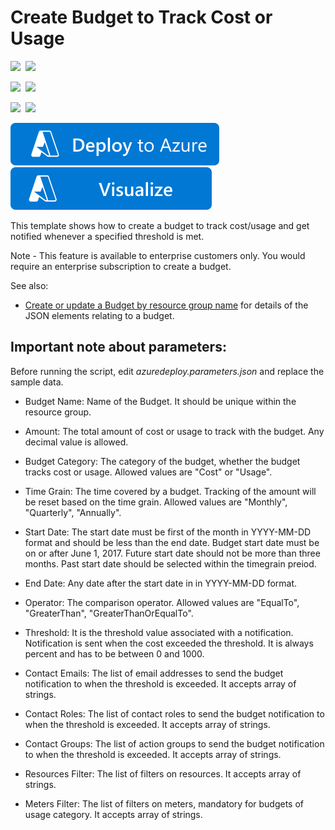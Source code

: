 # Create Budget to Track Cost or Usage

<IMG SRC="https://azurequickstartsservice.blob.core.windows.net/badges/create-budget/PublicLastTestDate.svg" />&nbsp;
<IMG SRC="https://azurequickstartsservice.blob.core.windows.net/badges/create-budget/PublicDeployment.svg" />&nbsp;

<IMG SRC="https://azurequickstartsservice.blob.core.windows.net/badges/create-budget/FairfaxLastTestDate.svg" />&nbsp;
<IMG SRC="https://azurequickstartsservice.blob.core.windows.net/badges/create-budget/FairfaxDeployment.svg" />&nbsp;

<IMG SRC="https://azurequickstartsservice.blob.core.windows.net/badges/create-budget/BestPracticeResult.svg" />&nbsp;
<IMG SRC="https://azurequickstartsservice.blob.core.windows.net/badges/create-budget/CredScanResult.svg" />&nbsp;

<a href="https://portal.azure.com/#create/Microsoft.Template/uri/https%3A%2F%2Fraw.githubusercontent.com%2FAzure%2Fazure-quickstart-templates%2Fmaster%2Fcreate-budget%2Fazuredeploy.json" target="_blank">
    <img src="https://raw.githubusercontent.com/Azure/azure-quickstart-templates/master/1-CONTRIBUTION-GUIDE/images/deploytoazure.svg"/>
</a>
<a href="http://armviz.io/#/?load=https%3A%2F%2Fraw.githubusercontent.com%2FAzure%2Fazure-quickstart-templates%2Fmaster%2Fcreate-budget%2Fazuredeploy.json" target="_blank">
    <img src="https://raw.githubusercontent.com/Azure/azure-quickstart-templates/master/1-CONTRIBUTION-GUIDE/images/visualizebutton.svg"/>
</a>

This template shows how to create a budget to track cost/usage and get notified whenever a specified threshold is met.

Note - This feature is available to enterprise customers only. You would require an enterprise subscription to create a budget.

See also:

- <a href="https://docs.microsoft.com/en-us/rest/api/consumption/budgets/createorupdatebyresourcegroupname">Create or update a Budget by resource group name</a> for details of the JSON elements relating to a budget.

## Important note about parameters:

Before running the script, edit *azuredeploy.parameters.json* and replace the sample data. 

* Budget Name: Name of the Budget. It should be unique within the resource group.

* Amount: The total amount of cost or usage to track with the budget. Any decimal value is allowed.

* Budget Category: The category of the budget, whether the budget tracks cost or usage. Allowed values are "Cost" or "Usage".

* Time Grain: The time covered by a budget. Tracking of the amount will be reset based on the time grain. Allowed values are "Monthly", "Quarterly", "Annually".

* Start Date: The start date must be first of the month in YYYY-MM-DD format and should be less than the end date. Budget start date must be on or after June 1, 2017. Future start date should not be more than three months. Past start date should be selected within the timegrain preiod.

* End Date: Any date after the start date in in YYYY-MM-DD format.

* Operator: The comparison operator. Allowed values are "EqualTo", "GreaterThan", "GreaterThanOrEqualTo".

* Threshold: It is the threshold value associated with a notification. Notification is sent when the cost exceeded the threshold. It is always percent and has to be between 0 and 1000.

* Contact Emails: The list of email addresses to send the budget notification to when the threshold is exceeded. It accepts array of strings.

* Contact Roles: The list of contact roles to send the budget notification to when the threshold is exceeded. It accepts array of strings.

* Contact Groups: The list of action groups to send the budget notification to when the threshold is exceeded. It accepts array of strings.

* Resources Filter: The list of filters on resources. It accepts array of strings.

* Meters Filter: The list of filters on meters, mandatory for budgets of usage category. It accepts array of strings.



